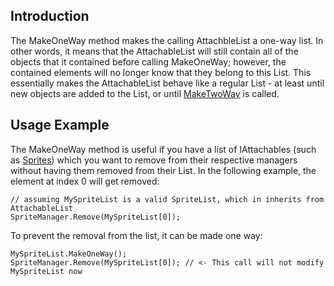 ## Introduction

The MakeOneWay method makes the calling AttachbleList a one-way list. In other words, it means that the AttachableList will still contain all of the objects that it contained before calling MakeOneWay; however, the contained elements will no longer know that they belong to this List. This essentially makes the AttachableList behave like a regular List - at least until new objects are added to the List, or until [MakeTwoWay](/frb/docs/index.php?title=FlatRedBall.Math.AttachableList.MakeTwoWay&action=edit&redlink=1.md "FlatRedBall.Math.AttachableList.MakeTwoWay (page does not exist)") is called.

## Usage Example

The MakeOneWay method is useful if you have a list of IAttachables (such as [Sprites](/frb/docs/index.php?title=FlatRedBall.Sprite.md "FlatRedBall.Sprite")) which you want to remove from their respective managers without having them removed from their List. In the following example, the element at index 0 will get removed:

    // assuming MySpriteList is a valid SpriteList, which in inherits from AttachableList
    SpriteManager.Remove(MySpriteList[0]);

To prevent the removal from the list, it can be made one way:

    MySpriteList.MakeOneWay();
    SpriteManager.Remove(MySpriteList[0]); // <- This call will not modify MySpriteList now
